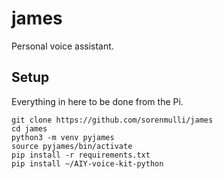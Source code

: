 # james

Personal voice assistant.


## Setup

Everything in here to be done from the Pi.
```
git clone https://github.com/sorenmulli/james
cd james
python3 -m venv pyjames
source pyjames/bin/activate
pip install -r requirements.txt
pip install ~/AIY-voice-kit-python
```
